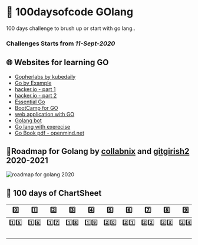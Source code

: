 # 🚧 100daysofcode GOlang 

100 days challenge to brush up or start with go lang..

### Challenges Starts from _11-Sept-2020_

## 🌐 Websites for learning GO 
 - [Gopherlabs by kubedaily](https://gopherlabs.kubedaily.com/Beginners/readme.html) 
 - [Go by Example](https://gobyexample.com/)
 - [hacker.io - part 1](https://hackr.io/tutorials/learn-golang?sort=upvotes&type_tags%5B%5D=1)
 - [hacker.io - part 2]()
 - [Essential Go](https://essential-go.programming-books.io/)
 - [BootCamp for GO](http://www.golangbootcamp.com/)
 - [web application with GO](https://astaxie.gitbooks.io/)
 - [Golang bot](https://golangbot.com/learn-golang-series/)
 - [Go lang with exerecise](https://gophercises.com/)
 - [Go Book pdf - openmind.net](https://www.openmymind.net/assets/go/go.pdf)
 
 ## 🚦Roadmap for Golang by [collabnix](https://github.com/collabnix/GopherLabs-1) and [gitgirish2](https://github.com/gitgirish2/GopherLabs) 2020-2021
 
 ![roadmap for golang 2020](https://i.imgur.com/wsY4wC7.png)

 ## 📅 100 days of ChartSheet

| 0️⃣ | 1️⃣ | 2️⃣ | 3️⃣  | 4️⃣  | 5️⃣  | 6️⃣ | 7️⃣  | 8️⃣  | 9️⃣  | 1️⃣0️⃣ | 1️⃣1️⃣  | 1️⃣2️⃣  | 1️⃣3️⃣  | 1️⃣4️⃣  | 
|---|---|---|---|---|---|---|---|---|---|---|---|---|---|---|
| 1️⃣5️⃣   | 1️⃣6️⃣  | 1️⃣7️⃣  | 1️⃣8️⃣  | 1️⃣9️⃣  | 2️⃣0️⃣  | 2️⃣1️⃣  | 2️⃣2️⃣  | 2️⃣3️⃣  | 2️⃣4️⃣  | 2️⃣5️⃣  | 2️⃣6️⃣  | 2️⃣7️⃣  | 2️⃣8️⃣  | 2️⃣9️⃣ |
|   |   |   |   |   |   |   |   |   |   |   |   |   |   |   |
|   |   |   |   |   |   |   |   |   |   |   |   |   |   |   |
|   |   |   |   |   |   |   |   |   |   |   |   |   |   |   |
|   |   |   |   |   |   |   |   |   |   |   |   |   |   |   |
